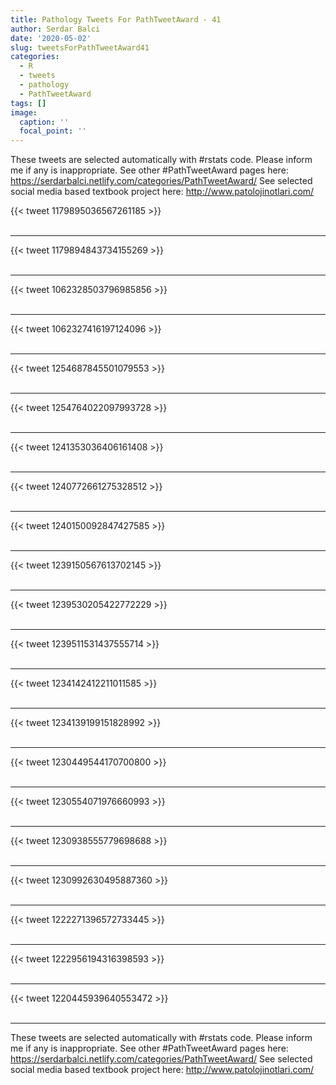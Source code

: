 ```yaml
---
title: Pathology Tweets For PathTweetAward - 41
author: Serdar Balci
date: '2020-05-02'
slug: tweetsForPathTweetAward41
categories:
  - R
  - tweets
  - pathology
  - PathTweetAward
tags: []
image:
  caption: ''
  focal_point: ''
---
```



These tweets are selected automatically with #rstats code. Please inform me if any is inappropriate.
See other #PathTweetAward pages here: https://serdarbalci.netlify.com/categories/PathTweetAward/ 
See selected social media based textbook project here: http://www.patolojinotlari.com/

{{< tweet 1179895036567261185 >}}
<br>
<br>
<hr>
{{< tweet 1179894843734155269 >}}
<br>
<br>
<hr>
{{< tweet 1062328503796985856 >}}
<br>
<br>
<hr>
{{< tweet 1062327416197124096 >}}
<br>
<br>
<hr>
{{< tweet 1254687845501079553 >}}
<br>
<br>
<hr>
{{< tweet 1254764022097993728 >}}
<br>
<br>
<hr>
{{< tweet 1241353036406161408 >}}
<br>
<br>
<hr>
{{< tweet 1240772661275328512 >}}
<br>
<br>
<hr>
{{< tweet 1240150092847427585 >}}
<br>
<br>
<hr>
{{< tweet 1239150567613702145 >}}
<br>
<br>
<hr>
{{< tweet 1239530205422772229 >}}
<br>
<br>
<hr>
{{< tweet 1239511531437555714 >}}
<br>
<br>
<hr>
{{< tweet 1234142412211011585 >}}
<br>
<br>
<hr>
{{< tweet 1234139199151828992 >}}
<br>
<br>
<hr>
{{< tweet 1230449544170700800 >}}
<br>
<br>
<hr>
{{< tweet 1230554071976660993 >}}
<br>
<br>
<hr>
{{< tweet 1230938555779698688 >}}
<br>
<br>
<hr>
{{< tweet 1230992630495887360 >}}
<br>
<br>
<hr>
{{< tweet 1222271396572733445 >}}
<br>
<br>
<hr>
{{< tweet 1222956194316398593 >}}
<br>
<br>
<hr>
{{< tweet 1220445939640553472 >}}
<br>
<br>
<hr>


These tweets are selected automatically with #rstats code. Please inform me if any is inappropriate.
See other #PathTweetAward pages here: https://serdarbalci.netlify.com/categories/PathTweetAward/ 
See selected social media based textbook project here: http://www.patolojinotlari.com/
